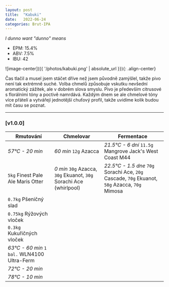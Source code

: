 ```yaml
---
layout: post
title:  "Kabuki"
date:   2022-06-24
categories: Brut-IPA
---
```


*I dunno want "dunno" means*

- EPM: 15.4%
- ABV: 7.5%
- IBU: 42

![image-center]({{ '/photos/kabuki.png' | absolute_url }}){: .align-center}

Čas tlačil a musel jsem stáčet dříve než jsem původně zamýšlel, takže pivo není tak extrémně suché. Volba chmelů způsobuje vskutku nevšední aromatický zážitek, ale v dobrém slova smyslu. Pivo je především citrusové s florálními tóny a poctivě namrdává. Každým dnem se ale chmelové tóny více přátelí a vytvářejí jednotější chuťový profil, takže uvidíme kolik budou mít času se poznat.

***

### [v1.0.0]

Rmutování          | Chmelovar             | Fermentace
---                | ---                   | ---
*57°C - 20 min*    | *60 min* `12g` Azacca | *21.5°C - 6 dní* `11.5g` Mangrove Jack's West Coast M44
`5kg` Finest Pale Ale Maris Otter | *0 min* `30g` Azacca, `30g` Ekuanot, `30g` Sorachi Ace (whirlpool) | *22.5°C - 1.5 dne* `70g` Sorachi Ace, `20g` Cascade, `70g` Ekuanot, `58g` Azacca, `70g` Mimosa  
`0.7kg` Pšeničný slad | | 
`0.75kg` Rýžových vloček | | 
`0.3kg` Kukuřičných vloček | |
*63°C - 60 min* `1 bal.` WLN4100 Ultra-Ferm | |
*72°C - 20 min* | |
*78°C - 10 min* | |
